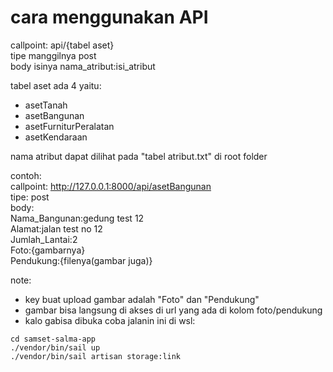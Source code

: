 # cara menggunakan API

callpoint: api/{tabel aset}\
tipe manggilnya post\
body isinya nama_atribut:isi_atribut

tabel aset ada 4 yaitu:
- asetTanah
- asetBangunan
- asetFurniturPeralatan
- asetKendaraan

nama atribut dapat dilihat pada "tabel atribut.txt" di root folder

contoh:\
callpoint: http://127.0.0.1:8000/api/asetBangunan \
tipe: post\
body:\
Nama_Bangunan:gedung test 12\
Alamat:jalan test no 12\
Jumlah_Lantai:2\
Foto:{gambarnya}\
Pendukung:{filenya(gambar juga)}

note:
- key buat upload gambar adalah "Foto" dan "Pendukung"
- gambar bisa langsung di akses di url yang ada di kolom foto/pendukung
- kalo gabisa dibuka coba jalanin ini di wsl:
```
cd samset-salma-app
./vendor/bin/sail up
./vendor/bin/sail artisan storage:link
```